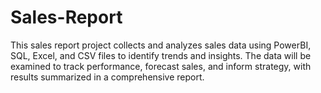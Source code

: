 # Sales-Report
This sales report project collects and analyzes sales data using PowerBI, SQL, Excel, and CSV files to identify trends and insights. The data will be examined to track performance, forecast sales, and inform strategy, with results summarized in a comprehensive report.
